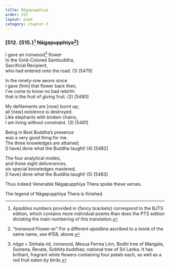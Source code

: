 ```yaml
---
title: Nāgapupphiya
order: 515
layout: poem
category: chapter-3
---
```


### \[512. {515.}[^1] Nāgapupphiya[^2]\]

I gave an ironwood[^3] flower  
to the Gold-Colored Sambuddha,  
Sacrificial Recipient,  
who had entered onto the road. (1) \[5479\]

In the ninety-one aeons since  
I gave \[him\] that flower back then,  
I’ve come to know no bad rebirth:  
that is the fruit of giving fruit. (2) \[5480\]

My defilements are \[now\] burnt up;  
all \[new\] existence is destroyed.  
Like elephants with broken chains,  
I am living without constraint. (3) \[5481\]

Being in Best Buddha’s presence  
was a very good thing for me.  
The three knowledges are attained;  
\[I have\] done what the Buddha taught! (4) \[5482\]

The four analytical modes,  
and these eight deliverances,  
six special knowledges mastered,  
\[I have\] done what the Buddha taught! (5) \[5483\]

Thus indeed Venerable Nāgapupphiya Thera spoke these verses.

The legend of Nāgapupphiya Thera is finished.

[^1]: *Apadāna* numbers provided in {fancy brackets} correspond to the BJTS edition, which contains more individual poems than does the PTS edition dictating the main numbering of this translation.

[^2]: “Ironwood Flower-er” For a different *apadāna* ascribed to a monk of the same name, see \#158, above.

[^3]: *nāga* = Sinhala *nā*, ironwood, Mesua Ferrea Linn, Bodhi tree of Mangala, Sumana, Revata, Sobhita buddhas; national tree of Sri Lanka. It has brilliant, fragrant white flowers containing four petals each, as well as a red fruit eaten by birds.
